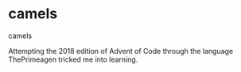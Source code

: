 # camels

camels

Attempting the 2018 edition of Advent of Code through the language ThePrimeagen
tricked me into learning.
